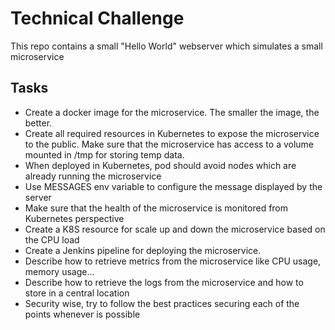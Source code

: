 # Technical  Challenge

This repo contains a small "Hello World" webserver which simulates a small microservice

## Tasks

 - Create a docker image for the microservice. The smaller the image, the better.
 - Create all required resources in Kubernetes to expose the microservice to the public. Make sure that the microservice has access to a volume mounted in /tmp for storing temp data.
 - When deployed in Kubernetes, pod should avoid nodes which are already running the microservice
 - Use MESSAGES env variable to configure the message displayed by the server
 - Make sure that the health of the microservice is monitored from Kubernetes perspective
 - Create a K8S resource for scale up and down the microservice based on the CPU load
 - Create a Jenkins pipeline for deploying the microservice.
 - Describe how to retrieve metrics from the microservice like CPU usage, memory usage...
 - Describe how to retrieve the logs from the microservice and how to store in a central location
 - Security wise, try to follow the best practices securing each of the points  whenever is possible 
